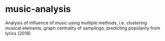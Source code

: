 # music-analysis
Analysis of influence of music using multiple methods, i.e. clustering musical elements, graph centrality of samplings, predicting popularity from lyrics (2018)
